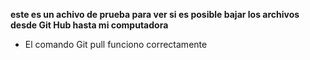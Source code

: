 **este es un achivo de prueba para ver si es posible bajar los archivos desde Git Hub  hasta mi computadora** 

+ El comando Git pull funciono correctamente
